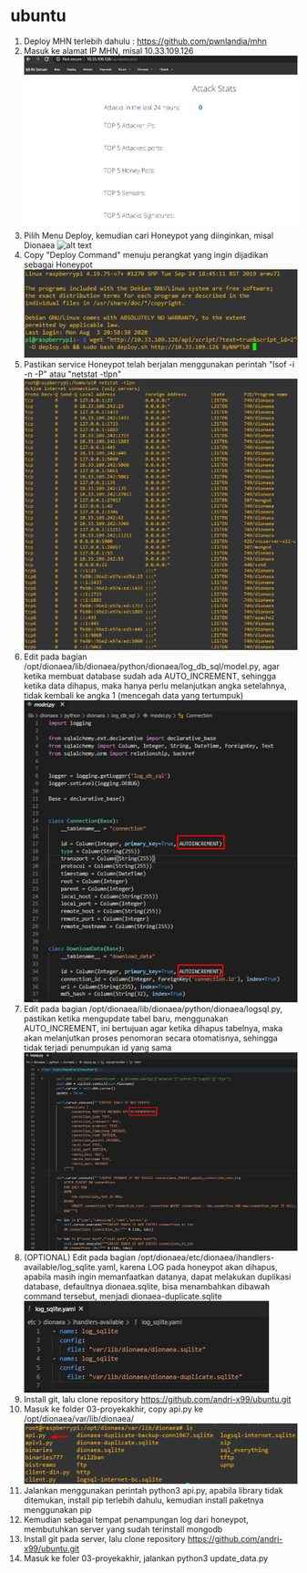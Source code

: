 # ubuntu

1. Deploy MHN terlebih dahulu : https://github.com/pwnlandia/mhn
2. Masuk ke alamat IP MHN, misal 10.33.109.126
![alt text](https://github.com/andri-x99/ubuntu/blob/master/picture/3-mhn.png)
3. Pilih Menu Deploy, kemudian cari Honeypot yang diinginkan, misal Dionaea
![alt text](https://github.com/andri-x99/ubuntu/blob/master/picture/4-raspi-deploy.png.png)
4. Copy "Deploy Command" menuju perangkat yang ingin dijadikan sebagai Honeypot
![alt text](https://github.com/andri-x99/ubuntu/blob/master/picture/5-raspi-deploy.png)
5. Pastikan service Honeypot telah berjalan menggunakan perintah "lsof -i -n -P" atau "netstat -tlpn"
![alt text](https://github.com/andri-x99/ubuntu/blob/master/picture/6-dionaea-services.png)
6. Edit pada bagian /opt/dionaea/lib/dionaea/python/dionaea/log_db_sql/model.py, agar ketika membuat database sudah ada AUTO_INCREMENT, sehingga ketika data dihapus, maka hanya perlu melanjutkan angka setelahnya, tidak kembali ke angka 1 (mencegah data yang tertumpuk)
![alt text](https://github.com/andri-x99/ubuntu/blob/master/picture/0-edit_dionaea_auto_increment_base_in_model.png)
7. Edit pada bagian /opt/dionaea/lib/dionaea/python/dionaea/logsql.py, pastikan ketika mengupdate tabel baru, menggunakan AUTO_INCREMENT, ini bertujuan agar ketika dihapus tabelnya, maka akan melanjutkan proses penomoran secara otomatisnya, sehingga tidak terjadi penumpukan id yang sama
![alt text](https://github.com/andri-x99/ubuntu/blob/master/picture/1-edit_dionaea_auto_increment_update_in_logsql.png)
8. (OPTIONAL) Edit pada bagian /opt/dionaea/etc/dionaea/ihandlers-available/log_sqlite.yaml, karena LOG pada honeypot akan dihapus, apabila masih ingin memanfaatkan datanya, dapat melakukan duplikasi database, defaultnya dionaea.sqlite, bisa menambahkan dibawah command tersebut, menjadi dionaea-duplicate.sqlite
![alt text](https://github.com/andri-x99/ubuntu/blob/master/picture/3-optional-logsqlite-yaml.png)
9. Install git, lalu clone repository https://github.com/andri-x99/ubuntu.git
10. Masuk ke folder 03-proyekakhir, copy api.py ke /opt/dionaea/var/lib/dionaea/
![alt text](https://github.com/andri-x99/ubuntu/blob/master/picture/14-copy-opt.png)
11. Jalankan menggunakan perintah python3 api.py, apabila library tidak ditemukan, install pip terlebih dahulu, kemudian install paketnya menggunakan pip
12. Kemudian sebagai tempat penampungan log dari honeypot, membutuhkan server yang sudah terinstall mongodb
13. Install git pada server, lalu clone repository https://github.com/andri-x99/ubuntu.git
14. Masuk ke foler 03-proyekakhir, jalankan python3 update_data.py

